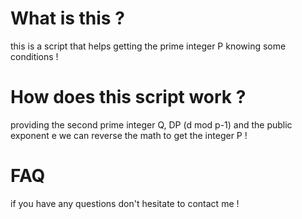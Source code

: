 # What is this ? 
this is a script that helps getting the prime integer P knowing some conditions ! 

# How does this script work ? 
providing the second prime integer Q, DP (d mod p-1) and the public exponent e we can reverse the math to get the integer P ! 

# FAQ
if you have any questions don't hesitate to contact me ! 